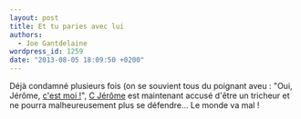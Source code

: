 ```yaml
---
layout: post
title: Et tu paries avec lui
authors:
  - Joe Gantdelaine
wordpress_id: 1259
date: "2013-08-05 18:09:50 +0200"
---
```


Déjà condamné plusieurs fois (on se souvient tous du poignant aveu : "Oui,
Jérôme, [c'est moi !][1]", [C Jérôme][2] est maintenant accusé d'être un
tricheur et ne pourra malheureusement plus se défendre… Le monde va mal !

[1]: http://www.youtube.com/watch?v=3GRaJvvC_5o
[2]: http://www.lequipe.fr/Football/Actualites/C-jerome-accuse-de-parier/390837
